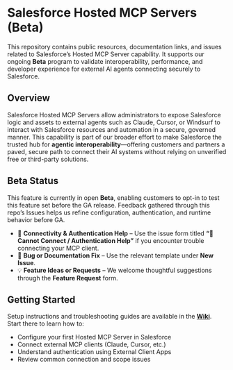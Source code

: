 # Salesforce Hosted MCP Servers (Beta)

This repository contains public resources, documentation links, and issues related to Salesforce’s Hosted MCP Server capability. It supports our ongoing **Beta** program to validate interoperability, performance, and developer experience for external AI agents connecting securely to Salesforce.

## Overview

Salesforce Hosted MCP Servers allow administrators to expose Salesforce logic and assets to external agents such as Claude, Cursor, or Windsurf to interact with Salesforce resources and automation in a secure, governed manner. This capability is part of our broader effort to make Salesforce the trusted hub for **agentic interoperability**—offering customers and partners a paved, secure path to connect their AI systems without relying on unverified free or third-party solutions.

## Beta Status

This feature is currently in open **Beta**, enabling customers to opt-in to test this feature set before the GA release. Feedback gathered through this repo’s Issues helps us refine configuration, authentication, and runtime behavior before GA.

- 🧩 **Connectivity & Authentication Help** – Use the issue form titled **“🔐 Cannot Connect / Authentication Help”** if you encounter trouble connecting your MCP client.
- 🐞 **Bug or Documentation Fix** – Use the relevant template under **New Issue**.
- 💡 **Feature Ideas or Requests** – We welcome thoughtful suggestions through the **Feature Request** form.

## Getting Started

Setup instructions and troubleshooting guides are available in the **[Wiki](../../wiki)**. Start there to learn how to:

- Configure your first Hosted MCP Server in Salesforce
- Connect external MCP clients (Claude, Cursor, etc.)
- Understand authentication using External Client Apps
- Review common connection and scope issues
